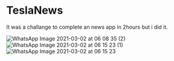 # TeslaNews

It was a challange to complete an news app in 2hours but i did it.

![WhatsApp Image 2021-03-02 at 06 08 35 (2)](https://user-images.githubusercontent.com/48128175/109579117-53cb4d80-7b1e-11eb-835d-7f98370a57c7.jpeg)
![WhatsApp Image 2021-03-02 at 06 15 23 (1)](https://user-images.githubusercontent.com/48128175/109579355-c0464c80-7b1e-11eb-8d93-e18b5b318c42.jpeg)
![WhatsApp Image 2021-03-02 at 06 15 23](https://user-images.githubusercontent.com/48128175/109579358-c1777980-7b1e-11eb-80c0-04993e6c3222.jpeg)

